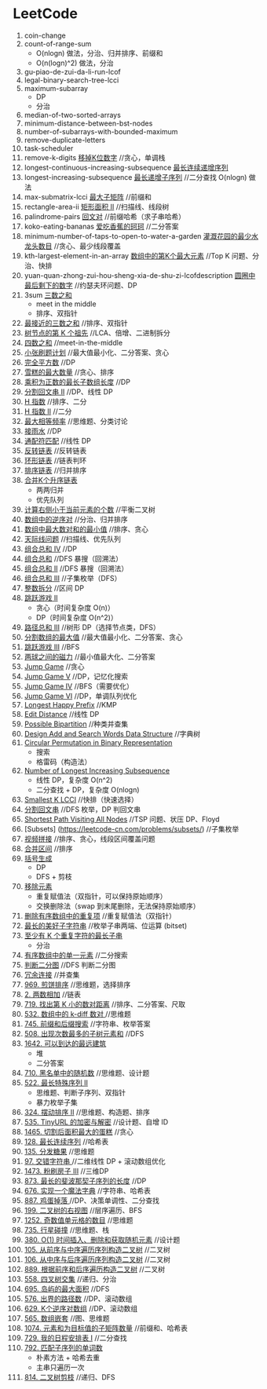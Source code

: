 # LeetCode
1. coin-change
1. count-of-range-sum
    - O(nlogn) 做法，分治、归并排序、前缀和
    - O(n(logn)^2) 做法，分治
1. gu-piao-de-zui-da-li-run-lcof
1. legal-binary-search-tree-lcci
1. maximum-subarray
    - DP
    - 分治
1. median-of-two-sorted-arrays
1. minimum-distance-between-bst-nodes
1. number-of-subarrays-with-bounded-maximum
1. remove-duplicate-letters
1. task-scheduler
1. remove-k-digits [移掉K位数字](https://leetcode-cn.com/problems/remove-k-digits/) //贪心，单调栈
1. longest-continuous-increasing-subsequence [最长连续递增序列](https://leetcode-cn.com/problems/longest-continuous-increasing-subsequence/)
1. longest-increasing-subsequence [最长递增子序列](https://leetcode-cn.com/problems/longest-increasing-subsequence/) //二分查找 O(nlogn) 做法
1. max-submatrix-lcci [最大子矩阵](https://leetcode-cn.com/problems/max-submatrix-lcci/) //前缀和
1. rectangle-area-ii [矩形面积 II](https://leetcode-cn.com/classic/problems/rectangle-area-ii/description/) //扫描线、线段树
1. palindrome-pairs [回文对](https://leetcode-cn.com/classic/problems/palindrome-pairs/description/) //前缀哈希（求子串哈希）
1. koko-eating-bananas [爱吃香蕉的珂珂](https://leetcode-cn.com/problems/koko-eating-bananas/) //二分答案
1. minimum-number-of-taps-to-open-to-water-a-garden [灌溉花园的最少水龙头数目](https://leetcode-cn.com/classic/problems/minimum-number-of-taps-to-open-to-water-a-garden/description/) //贪心、最少线段覆盖
1. kth-largest-element-in-an-array [数组中的第K个最大元素](https://leetcode-cn.com/problems/kth-largest-element-in-an-array) //Top K 问题、分治、快排
1. yuan-quan-zhong-zui-hou-sheng-xia-de-shu-zi-lcofdescription [圆圈中最后剩下的数字](https://leetcode-cn.com/classic/problems/yuan-quan-zhong-zui-hou-sheng-xia-de-shu-zi-lcof/description/) //约瑟夫环问题、DP
1. 3sum [三数之和](https://leetcode-cn.com/problems/3sum/)
    - meet in the middle
    - 排序、双指针
1. [最接近的三数之和](https://leetcode-cn.com/classic/problems/3sum-closest/description/) //排序、双指针
1. [树节点的第 K 个祖先](https://leetcode-cn.com/classic/problems/kth-ancestor-of-a-tree-node/description/) //LCA、倍增、二进制拆分
1. [四数之和](https://leetcode-cn.com/problems/4sum/) //meet-in-the-middle
1. [小张刷题计划](https://leetcode-cn.com/classic/problems/xiao-zhang-shua-ti-ji-hua/description/) //最大值最小化、二分答案、贪心
1. [完全平方数](https://leetcode-cn.com/problems/perfect-squares/) //DP
1. [雪糕的最大数量](https://leetcode-cn.com/classic/problems/maximum-ice-cream-bars/description/) //贪心、排序
1. [乘积为正数的最长子数组长度](https://leetcode-cn.com/problems/maximum-length-of-subarray-with-positive-product/) //DP
1. [分割回文串 II](https://leetcode-cn.com/problems/palindrome-partitioning-ii/) //DP、线性 DP
1. [H 指数](https://leetcode-cn.com/problems/h-index/) //排序、二分
1. [H 指数 II](https://leetcode-cn.com/problems/h-index-ii/) //二分
1. [最大相等频率](https://leetcode-cn.com/problems/maximum-equal-frequency/) //思维题、分类讨论
1. [接雨水](https://leetcode-cn.com/problems/trapping-rain-water/) //DP
1. [通配符匹配](https://leetcode-cn.com/problems/wildcard-matching/) //线性 DP
1. [反转链表](https://leetcode-cn.com/problems/reverse-linked-list/) //反转链表
1. [环形链表](https://leetcode-cn.com/problems/linked-list-cycle/) //链表判环
1. [排序链表](https://leetcode-cn.com/problems/sort-list/) //归并排序
1. [合并K个升序链表](https://leetcode-cn.com/problems/merge-k-sorted-lists/)
    - 两两归并
    - 优先队列
1. [计算右侧小于当前元素的个数](https://leetcode-cn.com/problems/count-of-smaller-numbers-after-self/) //平衡二叉树
1. [数组中的逆序对](https://leetcode-cn.com/problems/shu-zu-zhong-de-ni-xu-dui-lcof/) //分治、归并排序
1. [数组中最大数对和的最小值](https://leetcode-cn.com/problems/minimize-maximum-pair-sum-in-array/) //排序、贪心
1. [天际线问题](https://leetcode-cn.com/problems/the-skyline-problem/) //扫描线、优先队列
1. [组合总和 Ⅳ](https://leetcode-cn.com/problems/combination-sum-iv/) //DP
1. [组合总和](https://leetcode-cn.com/problems/combination-sum/) //DFS 暴搜（回溯法）
1. [组合总和 II](https://leetcode-cn.com/problems/combination-sum-ii/) //DFS 暴搜（回溯法）
1. [组合总和 III](https://leetcode-cn.com/problems/combination-sum-iii/) //子集枚举（DFS）
1. [整数拆分](https://leetcode-cn.com/problems/integer-break/) //区间 DP
1. [跳跃游戏 II](https://leetcode-cn.com/problems/jump-game-ii/)
    - 贪心（时间复杂度 O(n)）
    - DP（时间复杂度 O(n^2)）
1. [路径总和 III](https://leetcode-cn.com/problems/path-sum-iii/) //树形 DP（选择节点类，DFS）
1. [分割数组的最大值](https://leetcode-cn.com/problems/split-array-largest-sum/) //最大值最小化、二分答案、贪心
1. [跳跃游戏 III](https://leetcode-cn.com/problems/jump-game-iii/) //BFS
1. [两球之间的磁力](https://leetcode-cn.com/problems/magnetic-force-between-two-balls/) //最小值最大化、二分答案
1. [Jump Game](https://leetcode-cn.com/problems/jump-game/) //贪心
1. [Jump Game V](https://leetcode-cn.com/problems/jump-game-v/) //DP，记忆化搜索
1. [Jump Game IV](https://leetcode-cn.com/problems/jump-game-iv/) //BFS（需要优化）
1. [Jump Game VI](https://leetcode-cn.com/problems/jump-game-vi/) //DP，单调队列优化
1. [Longest Happy Prefix](https://leetcode-cn.com/problems/longest-happy-prefix/) //KMP
1. [Edit Distance](https://leetcode-cn.com/problems/edit-distance/) //线性 DP
1. [Possible Bipartition](https://leetcode-cn.com/problems/possible-bipartition/) //种类并查集
1. [Design Add and Search Words Data Structure](https://leetcode-cn.com/problems/design-add-and-search-words-data-structure/) //字典树
1. [Circular Permutation in Binary Representation](https://leetcode-cn.com/problems/circular-permutation-in-binary-representation/)
    - 搜索
    - 格雷码（构造法）
1. [Number of Longest Increasing Subsequence](https://leetcode-cn.com/problems/number-of-longest-increasing-subsequence/)
    - 线性 DP，复杂度 O(n^2)
    - 二分查找 + DP，复杂度 O(nlogn)
1. [Smallest K LCCI](https://leetcode-cn.com/problems/smallest-k-lcci/) //快排（快速选择）
1. [分割回文串](https://leetcode-cn.com/problems/palindrome-partitioning/) //DFS 枚举，DP 判回文串
1. [Shortest Path Visiting All Nodes](https://leetcode-cn.com/problems/shortest-path-visiting-all-nodes/) //TSP 问题、状压 DP、Floyd
1. [Subsets] (https://leetcode-cn.com/problems/subsets/) //子集枚举
1. [视频拼接](https://leetcode-cn.com/problems/video-stitching/) //排序、贪心，线段区间覆盖问题
1. [合并区间](https://leetcode-cn.com/problems/merge-intervals/) //排序
1. [括号生成](https://leetcode-cn.com/problems/generate-parentheses/)
    - DP
    - DFS + 剪枝
1. [移除元素](https://leetcode-cn.com/problems/remove-element/)
    - 重复赋值法（双指针，可以保持原始顺序）
    - 交换删除法（swap 到末尾删除，无法保持原始顺序）
1. [删除有序数组中的重复项](https://leetcode-cn.com/problems/remove-duplicates-from-sorted-array/) //重复赋值法（双指针）
1. [最长的美好子字符串](https://leetcode-cn.com/problems/longest-nice-substring/) //枚举子串两端、位运算 (bitset)
1. [至少有 K 个重复字符的最长子串](https://leetcode-cn.com/problems/longest-substring-with-at-least-k-repeating-characters/)
    - 分治
1. [有序数组中的单一元素](https://leetcode-cn.com/problems/single-element-in-a-sorted-array/) //二分搜索
1. [判断二分图](https://leetcode-cn.com/problems/is-graph-bipartite/) //DFS 判断二分图
1. [冗余连接](https://leetcode-cn.com/problems/redundant-connection/) //并查集
1. [969. 煎饼排序](https://leetcode-cn.com/problems/pancake-sorting/) //思维题，选择排序
1. [2. 两数相加](https://leetcode.cn/problems/add-two-numbers/) //链表
1. [719. 找出第 K 小的数对距离](https://leetcode.cn/problems/find-k-th-smallest-pair-distance/) //排序、二分答案、尺取
1. [532. 数组中的 k-diff 数对 ](https://leetcode.cn/problems/k-diff-pairs-in-an-array/)//思维题
1. [745. 前缀和后缀搜索](https://leetcode.cn/problems/prefix-and-suffix-search/) //字符串、枚举答案
1. [508. 出现次数最多的子树元素和](https://leetcode.cn/problems/most-frequent-subtree-sum/) //DFS
1. [1642. 可以到达的最远建筑](https://leetcode.cn/problems/furthest-building-you-can-reach/)
    - 堆
    - 二分答案
1. [710. 黑名单中的随机数](https://leetcode.cn/problems/random-pick-with-blacklist/) //思维题、设计题
1. [522. 最长特殊序列 II](https://leetcode.cn/problems/longest-uncommon-subsequence-ii/)
    - 思维题、判断子序列、双指针
    - 暴力枚举子集
1. [324. 摆动排序 II](https://leetcode.cn/problems/wiggle-sort-ii/) //思维题、构造题、排序
1. [535. TinyURL 的加密与解密](https://leetcode.cn/problems/encode-and-decode-tinyurl/) //设计题、自增 ID
1. [1465. 切割后面积最大的蛋糕](https://leetcode.cn/problems/maximum-area-of-a-piece-of-cake-after-horizontal-and-vertical-cuts/) //贪心
1. [128. 最长连续序列](https://leetcode.cn/problems/longest-consecutive-sequence/) //哈希表
1. [135. 分发糖果](https://leetcode.cn/problems/candy/) //思维题
1. [97. 交错字符串 ](https://leetcode.cn/problems/interleaving-string/)//二维线性 DP + 滚动数组优化
1. [1473. 粉刷房子 III](https://leetcode.cn/problems/paint-house-iii/) //三维DP
1. [873. 最长的斐波那契子序列的长度](https://leetcode.cn/problems/length-of-longest-fibonacci-subsequence/) //DP
1. [676. 实现一个魔法字典](https://leetcode.cn/problems/implement-magic-dictionary/) //字符串、哈希表
1. [887. 鸡蛋掉落 ](https://leetcode.cn/problems/super-egg-drop/)//DP、决策单调性、二分查找
1. [199. 二叉树的右视图](https://leetcode.cn/problems/binary-tree-right-side-view/) //层序遍历、BFS
1. [1252. 奇数值单元格的数目](https://leetcode.cn/problems/cells-with-odd-values-in-a-matrix/) //思维题
1. [735. 行星碰撞](https://leetcode.cn/problems/asteroid-collision/) //思维题、栈
1. [380. O(1) 时间插入、删除和获取随机元素](https://leetcode.cn/problems/insert-delete-getrandom-o1/) //设计题
1. [105. 从前序与中序遍历序列构造二叉树](https://leetcode.cn/problems/construct-binary-tree-from-preorder-and-inorder-traversal/) //二叉树
1. [106. 从中序与后序遍历序列构造二叉树](https://leetcode.cn/problems/construct-binary-tree-from-inorder-and-postorder-traversal/) //二叉树
1. [889. 根据前序和后序遍历构造二叉树](https://leetcode.cn/problems/construct-binary-tree-from-preorder-and-postorder-traversal/) //二叉树
1. [558. 四叉树交集](https://leetcode.cn/problems/logical-or-of-two-binary-grids-represented-as-quad-trees/) //递归、分治
1. [695. 岛屿的最大面积](https://leetcode.cn/problems/max-area-of-island/) //DFS
1. [576. 出界的路径数](https://leetcode.cn/problems/out-of-boundary-paths/) //DP、滚动数组
1. [629. K个逆序对数组](https://leetcode.cn/problems/k-inverse-pairs-array/) //DP、滚动数组
1. [565. 数组嵌套](https://leetcode.cn/problems/array-nesting/) //图、思维题
1. [1074. 元素和为目标值的子矩阵数量](https://leetcode.cn/problems/number-of-submatrices-that-sum-to-target/) //前缀和、哈希表
1. [729. 我的日程安排表 I](https://leetcode.cn/problems/my-calendar-i/) //二分查找
1. [792. 匹配子序列的单词数](https://leetcode.cn/problems/number-of-matching-subsequences/)
    - 朴素方法 + 哈希去重
    - 主串只遍历一次 
1. [814. 二叉树剪枝](https://leetcode.cn/problems/binary-tree-pruning/) //递归、DFS
